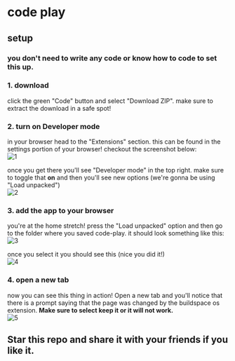 # code play 

## setup
### you don't need to write any code or know how to code to set this up. 

### 1. download
click the green "Code" button and select "Download ZIP". make sure to extract the download in a safe spot!<br>

### 2. turn on Developer mode
in your browser head to the "Extensions" section. this can be found in the settings portion of your browser! checkout the screenshot below:<br>
![1](https://github.com/ArslanYM/code-play/assets/104521101/34367b1d-bd28-4264-92e3-5df1690d4056)

once you get there you'll see "Developer mode" in the top right. make sure to toggle that **on** and then you'll see new options (we're gonna be using "Load unpacked")<br>
![2](https://github.com/ArslanYM/code-play/assets/104521101/7b9d3685-c820-4ee7-a9b4-9db109605c5d)

### 3. add the app to your browser
you're at the home stretch! press the "Load unpacked" option and then go to the folder where you saved code-play. it should look something like this:<br>
![3](https://github.com/ArslanYM/code-play/assets/104521101/d569df69-57c1-494e-8bfa-64b3c2cd9755)

once you select it you should see this (nice you did it!)<br>
![4](https://github.com/ArslanYM/code-play/assets/104521101/ea86b078-0d1a-419b-abaa-68ad9d17e08d)

### 4. open a new tab
now you can see this thing in action! Open a new tab and you'll notice that there is a prompt saying that the page was changed by the buildspace os extension. **Make sure to select keep it or it will not work.**<br>
![5](https://github.com/ArslanYM/code-play/assets/104521101/4950fe65-527c-4567-8e00-cdcccea01eb7)


## Star this repo and share it with your friends if you like it.

